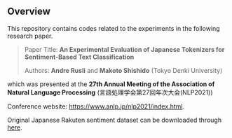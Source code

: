 ## Overview

This repository contains codes related to the experiments in the following research paper.

> Paper Title: **An Experimental Evaluation of Japanese Tokenizers for Sentiment-Based Text Classification**
> 
> Authors: **Andre Rusli** and **Makoto Shishido** (Tokyo Denki University)

which was presented at the **27th Annual Meeting of the Association of Natural Language Processing** (言語処理学会第27回年次大会(NLP2021)) 

Conference website: https://www.anlp.jp/nlp2021/index.html.

Original Japanese Rakuten sentiment dataset can be downloaded through [here](https://github.com/zhangxiangxiao/glyph).

